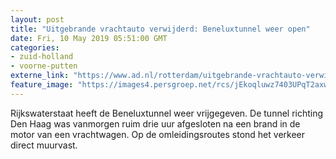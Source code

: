 ```yaml
---
layout: post
title: "Uitgebrande vrachtauto verwijderd: Beneluxtunnel weer open"
date: Fri, 10 May 2019 05:51:00 GMT
categories: 
- zuid-holland 
- voorne-putten 
externe_link: "https://www.ad.nl/rotterdam/uitgebrande-vrachtauto-verwijderd-beneluxtunnel-weer-open~a79b4046/"
feature_image: "https://images4.persgroep.net/rcs/jEkoqluwz7403UPqT2axwWSYXlE/diocontent/147810742/_fitwidth/400/?appId=21791a8992982cd8da851550a453bd7f&quality=0.7"
---
```


Rijkswaterstaat heeft de Beneluxtunnel weer vrijgegeven. De tunnel richting Den Haag was vanmorgen ruim drie uur afgesloten na een brand in de motor van een vrachtwagen. Op de omleidingsroutes stond het verkeer direct muurvast.
